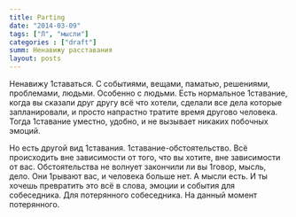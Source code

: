 ```yaml
---
title: Parting
date: "2014-03-09"
tags: ["Л", "мысли"]
categories : ["draft"]
summ: Ненавижу расставания
layout: posts
---
```


Ненавижу 1ставаться. С событиями, вещами, паматью, решениями, проблемами, людьми. Особенно с людьми. 
Есть нормальное 1ставание, когда вы сказали друг другу всё что хотели, сделали все дела которые запланировали, и просто напрастно тратите время другово человека.
Тогда 1ставание уместно, удобно, и не вызывает никаких побочных эмоций.   
  
Но есть другой вид 1ставания. 1ставание-обстоятельство. Всё происходить вне зависимости от того, что вы хотите, вне зависимости от вас. Обстоятельства не волнует закончили ли вы 1говор, мысль, дело. Они 1рывают вас, и человека больше нет. А мысли есть. И ты хочешь превратить это всё в слова, эмоции и события для собеседника. Для потерянного собеседника. На данный момент потерянного.  